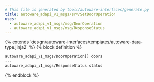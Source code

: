 ```yaml
---
# This file is generated by tools/autoware-interfaces/generate.py
title: autoware_adapi_v1_msgs/srv/SetDoorOperation
uses:
  - autoware_adapi_v1_msgs/msg/DoorOperation
  - autoware_adapi_v1_msgs/msg/ResponseStatus
---
```


{% extends 'design/autoware-interfaces/templates/autoware-data-type.jinja2' %}
{% block definition %}

```txt
autoware_adapi_v1_msgs/DoorOperation[] doors
---
autoware_adapi_v1_msgs/ResponseStatus status
```

{% endblock %}
